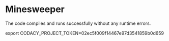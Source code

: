 
# Minesweeper
  The code compiles and runs successfully without any runtime errors.
  
  export CODACY_PROJECT_TOKEN=02ec5f009f14467e97d3541859b0d659
